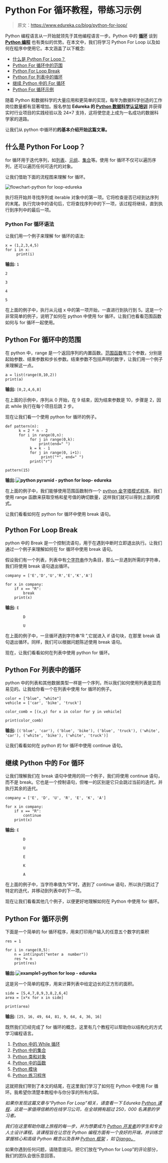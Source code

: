 # Python For 循环教程，带练习示例

> 原文：<https://www.edureka.co/blog/python-for-loop/>

Python 编程语言从一开始就领先于其他编程语言一步。Python 中的 **[循环](https://www.edureka.co/blog/loops-in-python/)** 谈到 **[Python 编程](https://www.edureka.co/blog/python-tutorial/)** 也有类似的优势。在本文中，我们将学习 Python For Loop 以及如何在程序中使用它。本文涵盖了以下概念:

*   [什么是 Python For Loop？](#pythonforloop)
*   [Python For 循环中的范围](#pythonforlooprange)
*   [Python For Loop Break](#pythonforloopbreak)
*   [Python For 列表中的循环](#pythonforloopinlist)
*   [继续 Python 中的 For 循环](#pythonforloopcontinue)
*   [Python For 循环示例](#pythonforloopexample)

随着 Python 和数据科学的大量应用和更简单的实现，每年为数据科学创造的工作岗位数量都有显著增加。报名参加 **Edureka 的 [Python 数据科学认证培训](https://www.edureka.co/data-science-python-certification-course)** 并获得实时行业项目的实践经验以及 24×7 支持，这将使您走上成为一名成功的数据科学家的道路。

让我们从 python 中循环的**的基本介绍开始这篇文章。**

## **什么是 Python For Loop？**

for 循环用于迭代序列，如[列表](https://www.edureka.co/blog/lists-in-python/)、[元组](https://www.edureka.co/blog/tuple-in-python/)、[集合](https://www.edureka.co/blog/sets-in-python/)等。使用 for 循环不仅可以遍历序列，还可以遍历任何可迭代的对象。

让我们借助下面的流程图来理解 for 循环。

![flowchart-python for loop-edureka](img/8b2b3a8695b311df58e4a09f07a5562c.png)

执行将开始并寻找序列或 iterable 对象中的第一项。它将检查是否已经到达序列的末尾。执行完块中的语句后，它将查找序列中的下一项，该过程将继续，直到执行到序列中的最后一项。

### **Python For 循环语法**

让我们用一个例子来理解 for 循环的语法:

```
x = (1,2,3,4,5)
for i in x:
     print(i)

```

**输出:** `1`

`2`

`3`

`4`

`5`

在上面的例子中，执行从元组 x 中的第一项开始，一直进行到执行到 5。这是一个非常简单的例子，说明了如何在 python 中使用 for 循环。让我们也看看范围函数如何与 for 循环一起使用。

## **Python For 循环中的范围**

在 python 中，range 是一个返回序列的内置函数。[范围函数](https://www.edureka.co/blog/range-in-python/)有三个参数，分别是起始参数、结束参数和步长参数。结束参数不包括声明的数字，让我们用一个例子来理解这一点。

```
a = list(range(0,10,2))
print(a)

```

**输出:** `[0,2,4,6,8]`

在上面的示例中，序列从 0 开始，在 9 结束，因为结束参数是 10，步骤是 2，因此 while 执行在每个项目后跳 2 步。

现在让我们看一个使用 python for 循环的例子。

```
def pattern(n):
      k = 2 * n - 2
      for i in range(0,n):
           for j in range(0,k):
               print(end=" ")
           k = k - 1
           for j in range(0, i+1):
                print("*", end=" ")
           print("r")

pattern(15)

```

**输出:![python pyramid - python for loop- edureka](img/c13b4e80b652a730a82afbc7d06eb1e8.png)**

在上面的例子中，我们能够使用范围函数制作一个 [python 金字塔模式程序](https://www.edureka.co/blog/python-pattern-programs/)。我们使用 range 函数来获取空格和星号值的确切数量，这样我们就可以得到上面的模式。

让我们看看如何在 python for 循环中使用 break 语句。

## **Python For Loop Break**

python 中的 Break 是一个控制流语句，用于在遇到中断时立即退出执行。让我们通过一个例子来理解如何在 for 循环中使用 break 语句。

假设我们有一个列表，列表中有[个字符串](https://www.edureka.co/blog/strings_in_python/)作为条目，那么一旦遇到所需的字符串，我们将使用 break 语句退出循环。

```
company = ['E','D','U','R','E','K','A']

for x in company:
    if x == "R":
        break
    print(x)

```

**输出:** `E`

`        D`

`        U`

在上面的例子中，一旦循环遇到字符串“R ”,它就进入 if 语句块，在那里 break 语句退出循环。同样，我们可以根据问题陈述使用 break 语句。

现在，让我们看看如何在列表中使用 python for 循环。

## **Python For 列表中的循环**

python 中的列表和其他数据类型一样是一个序列，所以我们如何使用列表是显而易见的。让我给你看一个在列表中使用 for 循环的例子。

```
color = ["blue", "white"]
vehicle = ['car', 'bike', 'truck']

color_comb = [(x,y) for x in color for y in vehicle]

print(color_comb)

```

**输出:** `[('blue', 'car'), ('blue', 'bike'), ('blue', 'truck'), ('white', 'car'), ('white', 'bike'), ('white', 'truck')]`

让我们看看如何在 python 的 for 循环中使用 continue 语句。

## **继续 Python 中的 For 循环**

让我们理解我们在 break 语句中使用的同一个例子，我们将使用 continue 语句，而不是 break。它也是一个控制语句，但唯一的区别是它只会跳过当前的迭代，并执行其余的迭代。

```
company = ['E', 'D', 'U', 'R', 'E', 'K', 'A']

for x in company:
    if x == "R":
        continue
    print(x)

```

**输出:** `E`

`        D`

`        U`

`        E`

`        K`

`        A`

在上面的例子中，当字符串值为“R”时，遇到了 continue 语句，所以执行跳过了特定的迭代，并移动到列表中的下一项。

现在让我们看看其他几个例子，以便更好地理解如何在 Python 中使用 for 循环。

## **Python For 循环示例**

下面是一个简单的 for 循环程序，用来打印用户输入的任意五个数字的乘积

```
res = 1

for i in range(0,5):
    n = int(input("enter a  number"))
    res *= n
    print(res)

```

**输出:![example1-python for loop - edureka](img/01e6f074505eb5f377811132ba446f0a.png)**

这是另一个简单的程序，用来计算列表中给定边长的正方形的面积。

```
side = [5,4,7,8,9,3,8,2,6,4]
area = [x*x for x in side]

print(area)

```

**输出:** `[25, 16, 49, 64, 81, 9, 64, 4, 36, 16]`

既然我们已经完成了 for 循环的概念，这里有几个教程可以帮助你以结构化的方式学习编程语言。

1.  [Python 中的 While 循环](https://www.edureka.co/blog/while-loop-in-python/)
2.  [Python 中的集合](https://www.edureka.co/blog/collections-in-python/)
3.  [Python 类和对象](https://www.edureka.co/blog/python-class/)
4.  [Python 中的函数](https://www.edureka.co/blog/python-functions)
5.  [Python 模块](https://www.edureka.co/blog/python-modules/)
6.  [Python 练习程序](https://www.edureka.co/blog/python-programs/)

这就把我们带到了本文的结尾，在这里我们学习了如何在 Python 中使用 For 循环。我希望你清楚本教程中与你分享的所有内容。

*如果你发现这篇文章与“Python For Loop”相关，请查看一下  Edureka [Python 课程](https://www.edureka.co/python-programming-certification-training)，这是一家值得信赖的在线学习公司，在全球拥有超过 250，000 名满意的学习者。*

*我们在这里帮助你踏上旅程的每一步，并为想要成为  [Python 开发者](https://www.edureka.co/blog/how-to-become-a-python-developer/)的学生和专业人士设计课程。该课程旨在让您在 Python 编程方面有一个良好的开端，并训练您掌握核心和高级 Python 概念以及各种  [Python 框架](https://www.edureka.co/blog/python-frameworks/) ，如  [Django。](https://www.edureka.co/blog/django-tutorial/)*

如果你遇到任何问题，请随意提问。把它们放在“Python for Loop”的评论部分，我们的团队会很乐意回答。